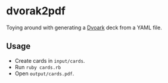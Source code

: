# dvorak2pdf

Toying around with generating a [Dvoark](http://www.dvorakgame.co.uk/) deck from a YAML file.

## Usage

- Create cards in `input/cards`.
- Run `ruby cards.rb`
- Open `output/cards.pdf`.

